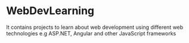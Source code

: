 # WebDevLearning
It contains projects to learn about web development using different web technologies e.g ASP.NET, Angular and other JavaScript frameworks
